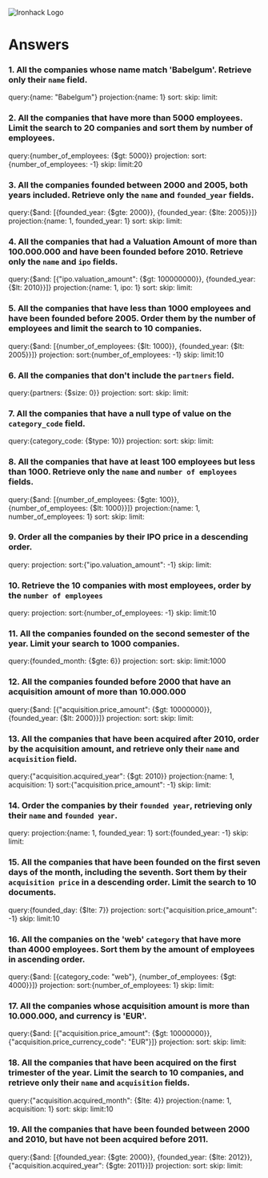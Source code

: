 ![Ironhack Logo](https://i.imgur.com/1QgrNNw.png)

# Answers

### 1. All the companies whose name match 'Babelgum'. Retrieve only their `name` field.

<!-- Your Code Goes Here -->
query:{name: "Babelgum"}
projection:{name: 1}
sort:
skip:
limit:

### 2. All the companies that have more than 5000 employees. Limit the search to 20 companies and sort them by **number of employees**.

<!-- Your Code Goes Here -->
query:{number_of_employees: {$gt: 5000}}
projection:
sort:{number_of_employees: -1}
skip:
limit:20

### 3. All the companies founded between 2000 and 2005, both years included. Retrieve only the `name` and `founded_year` fields.

<!-- Your Code Goes Here -->
query:{$and: [{founded_year: {$gte: 2000}}, {founded_year: {$lte: 2005}}]}
projection:{name: 1, founded_year: 1}
sort:
skip:
limit:

### 4. All the companies that had a Valuation Amount of more than 100.000.000 and have been founded before 2010. Retrieve only the `name` and `ipo` fields.

<!-- Your Code Goes Here -->
query:{$and: [{"ipo.valuation_amount": {$gt: 100000000}}, {founded_year: {$lt: 2010}}]}
projection:{name: 1, ipo: 1}
sort:
skip:
limit:

### 5. All the companies that have less than 1000 employees and have been founded before 2005. Order them by the number of employees and limit the search to 10 companies.

<!-- Your Code Goes Here -->
query:{$and: [{number_of_employees: {$lt: 1000}}, {founded_year: {$lt: 2005}}]}
projection:
sort:{number_of_employees: -1}
skip:
limit:10

### 6. All the companies that don't include the `partners` field.

<!-- Your Code Goes Here -->
query:{partners: {$size: 0}}
projection:
sort:
skip:
limit:

### 7. All the companies that have a null type of value on the `category_code` field.

<!-- Your Code Goes Here -->
query:{category_code: {$type: 10}}
projection:
sort:
skip:
limit:

### 8. All the companies that have at least 100 employees but less than 1000. Retrieve only the `name` and `number of employees` fields.

<!-- Your Code Goes Here -->
query:{$and: [{number_of_employees: {$gte: 100}}, {number_of_employees: {$lt: 1000}}]}
projection:{name: 1, number_of_employees: 1}
sort:
skip:
limit:

### 9. Order all the companies by their IPO price in a descending order.

<!-- Your Code Goes Here -->
query:
projection:
sort:{"ipo.valuation_amount": -1}
skip:
limit:

### 10. Retrieve the 10 companies with most employees, order by the `number of employees`

<!-- Your Code Goes Here -->
query:
projection:
sort:{number_of_employees: -1}
skip:
limit:10

### 11. All the companies founded on the second semester of the year. Limit your search to 1000 companies.

<!-- Your Code Goes Here -->
query:{founded_month: {$gte: 6}}
projection:
sort:
skip:
limit:1000

### 12. All the companies founded before 2000 that have an acquisition amount of more than 10.000.000

<!-- Your Code Goes Here -->
query:{$and: [{"acquisition.price_amount": {$gt: 10000000}}, {founded_year: {$lt: 2000}}]}
projection:
sort:
skip:
limit:

### 13. All the companies that have been acquired after 2010, order by the acquisition amount, and retrieve only their `name` and `acquisition` field.

<!-- Your Code Goes Here -->
query:{"acquisition.acquired_year": {$gt: 2010}}
projection:{name: 1, acquisition: 1}
sort:{"acquisition.price_amount": -1}
skip:
limit:

### 14. Order the companies by their `founded year`, retrieving only their `name` and `founded year`.

<!-- Your Code Goes Here -->
query:
projection:{name: 1, founded_year: 1}
sort:{founded_year: -1}
skip:
limit:

### 15. All the companies that have been founded on the first seven days of the month, including the seventh. Sort them by their `acquisition price` in a descending order. Limit the search to 10 documents.

<!-- Your Code Goes Here -->
query:{founded_day: {$lte: 7}}
projection:
sort:{"acquisition.price_amount": -1}
skip:
limit:10

### 16. All the companies on the 'web' `category` that have more than 4000 employees. Sort them by the amount of employees in ascending order.

<!-- Your Code Goes Here -->
query:{$and: [{category_code: "web"}, {number_of_employees: {$gt: 4000}}]}
projection:
sort:{number_of_employees: 1}
skip:
limit:

### 17. All the companies whose acquisition amount is more than 10.000.000, and currency is 'EUR'.

<!-- Your Code Goes Here -->
query:{$and: [{"acquisition.price_amount": {$gt: 10000000}}, {"acquisition.price_currency_code": "EUR"}]}
projection:
sort:
skip:
limit:

### 18. All the companies that have been acquired on the first trimester of the year. Limit the search to 10 companies, and retrieve only their `name` and `acquisition` fields.

<!-- Your Code Goes Here -->
query:{"acquisition.acquired_month": {$lte: 4}}
projection:{name: 1, acquisition: 1}
sort:
skip:
limit:10

### 19. All the companies that have been founded between 2000 and 2010, but have not been acquired before 2011.

<!-- Your Code Goes Here -->
query:{$and: [{founded_year: {$gte: 2000}}, {founded_year: {$lte: 2012}}, {"acquisition.acquired_year": {$gte: 2011}}]}
projection:
sort:
skip:
limit:
